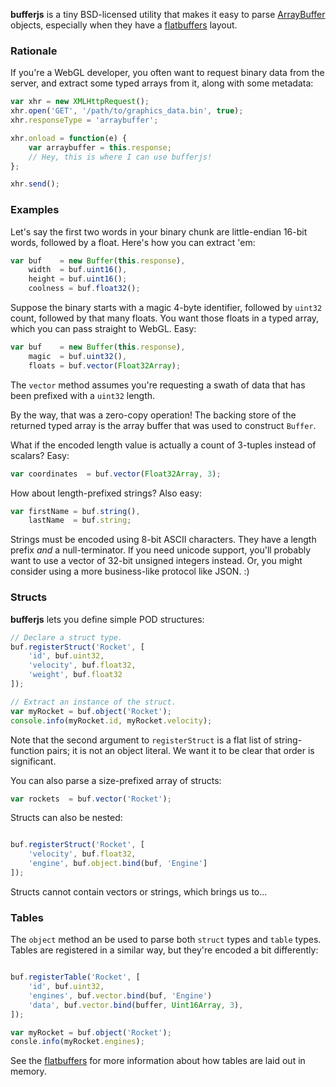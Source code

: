 **bufferjs** is a tiny BSD-licensed utility that makes it easy to parse [ArrayBuffer](https://developer.mozilla.org/en-US/docs/Web/JavaScript/Reference/Global_Objects/ArrayBuffer) objects, especially when they have a [flatbuffers](https://google.github.io/flatbuffers/) layout.

### Rationale

If you're a WebGL developer, you often want to request binary data from the server, and extract some typed arrays from it, along with some metadata:

```js
var xhr = new XMLHttpRequest();
xhr.open('GET', '/path/to/graphics_data.bin', true);
xhr.responseType = 'arraybuffer';

xhr.onload = function(e) {
    var arraybuffer = this.response;
    // Hey, this is where I can use bufferjs!
};

xhr.send();
```

### Examples

Let's say the first two words in your binary chunk are little-endian 16-bit words, followed by a float.  Here's how you can extract 'em:

```js
var buf    = new Buffer(this.response),
    width  = buf.uint16(),
    height = buf.uint16();
    coolness = buf.float32();
```

Suppose the binary starts with a magic 4-byte identifier, followed by `uint32` count, followed by that many floats.  You want those floats in a typed array, which you can pass straight to WebGL.  Easy:

```js
var buf    = new Buffer(this.response),
    magic  = buf.uint32(),
    floats = buf.vector(Float32Array);
```

The `vector` method assumes you're requesting a swath of data that has been prefixed with a `uint32` length.

By the way, that was a zero-copy operation!  The backing store of the returned typed array is the array buffer that was used to construct `Buffer`.

What if the encoded length value is actually a count of 3-tuples instead of scalars?  Easy:

```js
var coordinates  = buf.vector(Float32Array, 3);
```

How about length-prefixed strings?  Also easy:

```js
var firstName = buf.string(),
    lastName  = buf.string;
```

Strings must be encoded using 8-bit ASCII characters.  They have a length prefix _and_ a null-terminator.  If you need unicode support, you'll probably want to use a vector of 32-bit unsigned integers instead.  Or, you might consider using a more business-like protocol like JSON.  :)

### Structs

**bufferjs** lets you define simple POD structures:

```js
// Declare a struct type.
buf.registerStruct('Rocket', [
    'id', buf.uint32,
    'velocity', buf.float32,
    'weight', buf.float32
]);

// Extract an instance of the struct.
var myRocket = buf.object('Rocket');
console.info(myRocket.id, myRocket.velocity);

```

Note that the second argument to `registerStruct` is a flat list of string-function pairs; it is not an object literal.  We want it to be clear that order is significant.

You can also parse a size-prefixed array of structs:

```js
var rockets  = buf.vector('Rocket');
```

Structs can also be nested:

```js

buf.registerStruct('Rocket', [
    'velocity', buf.float32,
    'engine', buf.object.bind(buf, 'Engine']
]);

```

Structs cannot contain vectors or strings, which brings us to...

### Tables

The `object` method an be used to parse both `struct` types and `table` types.  Tables are registered in a similar way, but they're encoded a bit differently:

```js

buf.registerTable('Rocket', [
    'id', buf.uint32,
    'engines', buf.vector.bind(buf, 'Engine')
    'data', buf.vector.bind(buffer, Uint16Array, 3),
]);

var myRocket = buf.object('Rocket');
consle.info(myRocket.engines);

```

See the [flatbuffers](https://google.github.io/flatbuffers/) for more information about how tables are laid out in memory.
